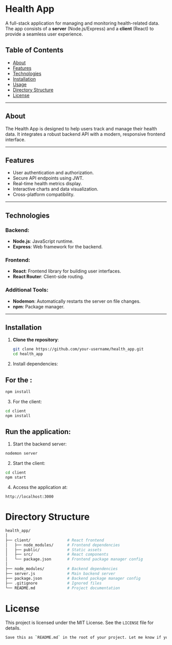 # Health App

A full-stack application for managing and monitoring health-related data. The app consists of a **server** (Node.js/Express) and a **client** (React) to provide a seamless user experience.

## Table of Contents

- [About](#about)
- [Features](#features)
- [Technologies](#technologies)
- [Installation](#installation)
- [Usage](#usage)
- [Directory Structure](#directory-structure)
- [License](#license)

---

## About

The Health App is designed to help users track and manage their health data. It integrates a robust backend API with a modern, responsive frontend interface.

---

## Features

- User authentication and authorization.
- Secure API endpoints using JWT.
- Real-time health metrics display.
- Interactive charts and data visualization.
- Cross-platform compatibility.

---

## Technologies

### Backend:
- **Node.js**: JavaScript runtime.
- **Express**: Web framework for the backend.

### Frontend:
- **React**: Frontend library for building user interfaces.
- **React Router**: Client-side routing.

### Additional Tools:
- **Nodemon**: Automatically restarts the server on file changes.
- **npm**: Package manager.

---

## Installation

1. **Clone the repository**:
   ```bash
   git clone https://github.com/your-username/health_app.git
   cd health_app

2. Install dependencies:

## For the :

```bash
npm install
```
3. For the client:

```bash
cd client
npm install
```
## Run the application:

1. Start the backend server:

```bash
nodemon server
```
2. Start the client:

```bash
cd client
npm start
```
4. Access the application at:

`http://localhost:3000`

# Directory Structure

```bash
health_app/
│
├── client/                # React frontend
│   ├── node_modules/      # Frontend dependencies
│   ├── public/            # Static assets
│   ├── src/               # React components
│   └── package.json       # Frontend package manager config
│
├── node_modules/          # Backend dependencies
├── server.js              # Main backend server
├── package.json           # Backend package manager config
├── .gitignore             # Ignored files
└── README.md              # Project documentation
```

# License
This project is licensed under the MIT License. See the `LICENSE` file for details.
```bash
Save this as `README.md` in the root of your project. Let me know if you need any adjustments!
```